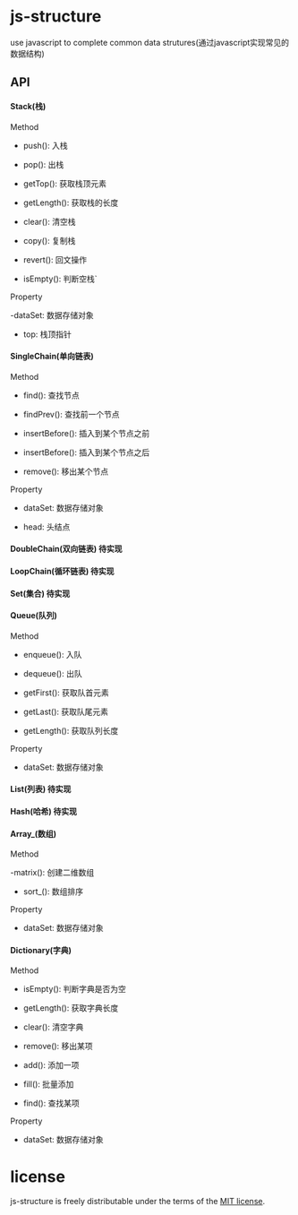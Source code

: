 js-structure
==============

 use javascript to complete common data strutures(通过javascript实现常见的数据结构)


## API

#### Stack(栈)

Method


- push(): 入栈

- pop(): 出栈

- getTop(): 获取栈顶元素

- getLength(): 获取栈的长度

- clear(): 清空栈

- copy(): 复制栈

- revert(): 回文操作

- isEmpty(): 判断空栈`

Property

-dataSet: 数据存储对象

- top: 栈顶指针

#### SingleChain(单向链表)

Method

- find(): 查找节点

- findPrev(): 查找前一个节点

- insertBefore(): 插入到某个节点之前

- insertBefore(): 插入到某个节点之后

- remove(): 移出某个节点

Property

- dataSet: 数据存储对象

- head: 头结点

#### DoubleChain(双向链表) 待实现

#### LoopChain(循环链表) 待实现


#### Set(集合) 待实现

#### Queue(队列)

Method

- enqueue(): 入队

- dequeue(): 出队

- getFirst(): 获取队首元素

- getLast(): 获取队尾元素

- getLength(): 获取队列长度

Property

- dataSet: 数据存储对象

#### List(列表) 待实现

#### Hash(哈希) 待实现

#### Array_(数组)

Method

-matrix(): 创建二维数组

- sort_(): 数组排序

Property

- dataSet: 数据存储对象

#### Dictionary(字典)

Method

- isEmpty(): 判断字典是否为空

- getLength(): 获取字典长度

- clear(): 清空字典

- remove(): 移出某项

- add(): 添加一项

- fill(): 批量添加

- find(): 查找某项

Property

- dataSet: 数据存储对象

# license
js-structure is freely distributable under the terms of the [MIT license](https://github.com/moment/moment/blob/develop/LICENSE).
